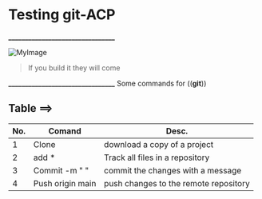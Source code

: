 # Testing git-ACP

**________________________________** 

![MyImage](https://camo.githubusercontent.com/833a581d8d01df97142430457a33e9372c6046afd011deea7542aa88ef059852/68747470733a2f2f68696b6172757a6f6e652e66696c65732e776f726470726573732e636f6d2f323031352f31302f696e2d636173652d6f662d666972652d312d6769742d636f6d6d69742d322d6769742d707573682d332d6c656176652d6275696c64696e67322e706e673f773d31323030)
 
  > If you build it they will come


**________________________________** 
 Some commands for ((**git**))
 ## Table ==>
 
No. | Comand           | Desc. 
--- | -----------------| ------
1   | Clone            | download a copy of a project
2   | add *            | Track all files in a repository 
3   | Commit -m " "    | commit the changes with a message
4   | Push origin main | push changes to the remote repository

